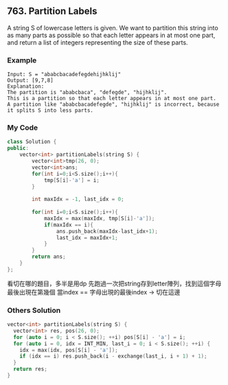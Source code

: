## 763. Partition Labels

A string S of lowercase letters is given. We want to partition this string into as many parts as possible so that each letter appears in at most one part, and return a list of integers representing the size of these parts.


### Example
```
Input: S = "ababcbacadefegdehijhklij"
Output: [9,7,8]
Explanation:
The partition is "ababcbaca", "defegde", "hijhklij".
This is a partition so that each letter appears in at most one part.
A partition like "ababcbacadefegde", "hijhklij" is incorrect, because it splits S into less parts.
```

### My Code
```c++
class Solution {
public:
    vector<int> partitionLabels(string S) {
        vector<int>tmp(26, 0);
        vector<int>ans;
        for(int i=0;i<S.size();i++){
            tmp[S[i]-'a'] = i;
        }
        
        int maxIdx = -1, last_idx = 0;
        
        for(int i=0;i<S.size();i++){
            maxIdx = max(maxIdx, tmp[S[i]-'a']);
            if(maxIdx == i){
                ans.push_back(maxIdx-last_idx+1);
                last_idx = maxIdx+1;
            }
        }
        return ans;
    }
};
```
看切在哪的題目，多半是用dp
先跑過一次把string存到letter陣列，找到這個字母最後出現在第幾個
當index == 字母出現的最後index -> 切在這邊



### Others Solution
```c++
vector<int> partitionLabels(string S) {
  vector<int> res, pos(26, 0);  
  for (auto i = 0; i < S.size(); ++i) pos[S[i] - 'a'] = i;
  for (auto i = 0, idx = INT_MIN, last_i = 0; i < S.size(); ++i) {
    idx = max(idx, pos[S[i] - 'a']);
    if (idx == i) res.push_back(i - exchange(last_i, i + 1) + 1);
  }
  return res;
}

```



